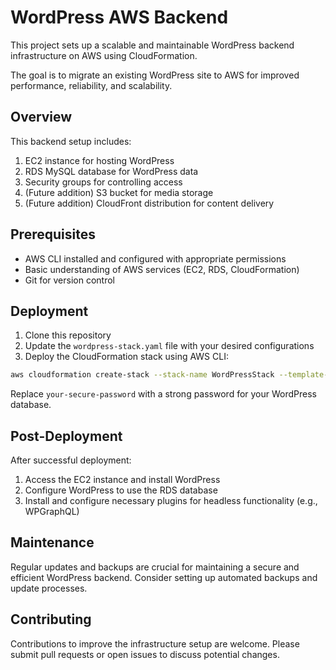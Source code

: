 # WordPress AWS Backend

This project sets up a scalable and maintainable WordPress backend infrastructure on AWS using CloudFormation.

The goal is to migrate an existing WordPress site to AWS for improved performance, reliability, and scalability.

## Overview

This backend setup includes:

1. EC2 instance for hosting WordPress
2. RDS MySQL database for WordPress data
3. Security groups for controlling access
4. (Future addition) S3 bucket for media storage
5. (Future addition) CloudFront distribution for content delivery

## Prerequisites

- AWS CLI installed and configured with appropriate permissions
- Basic understanding of AWS services (EC2, RDS, CloudFormation)
- Git for version control

## Deployment

1. Clone this repository
2. Update the `wordpress-stack.yaml` file with your desired configurations
3. Deploy the CloudFormation stack using AWS CLI:

```bash
aws cloudformation create-stack --stack-name WordPressStack --template-body file://wordpress-stack.yaml --parameters ParameterKey=DBName,ParameterValue=wordpressdb ParameterKey=DBUser,ParameterValue=admin ParameterKey=DBPassword,ParameterValue=your-secure-password --profile wordpress-project
```

Replace `your-secure-password` with a strong password for your WordPress database.

## Post-Deployment

After successful deployment:

1. Access the EC2 instance and install WordPress
2. Configure WordPress to use the RDS database
3. Install and configure necessary plugins for headless functionality (e.g., WPGraphQL)

## Maintenance

Regular updates and backups are crucial for maintaining a secure and efficient WordPress backend. Consider setting up automated backups and update processes.

## Contributing

Contributions to improve the infrastructure setup are welcome. Please submit pull requests or open issues to discuss potential changes.